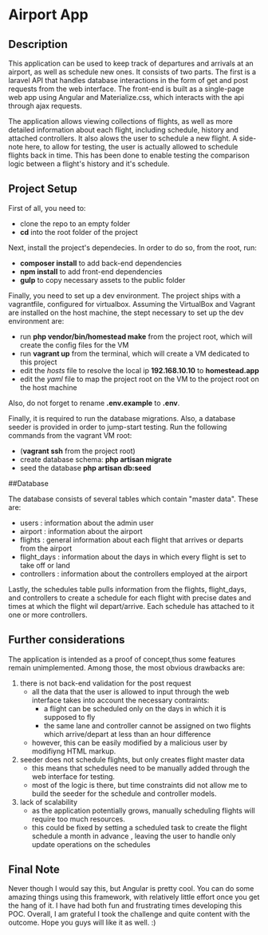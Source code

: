 # Airport App

## Description

This application can be used to keep track of departures and arrivals at an airport, as well as schedule new ones. It consists of two parts. The first is a laravel API that handles database interactions in the form of get and post requests from the web interface. The front-end is built as a single-page web app using Angular and Materialize.css, which interacts with the api through ajax requests.

The application allows viewing collections of flights, as well as more detailed information about each flight, including schedule, history and attached controllers.
It also alows the user to schedule a new flight. A side-note here, to allow for testing, the user is actually allowed to schedule flights back in time. This has been done to enable testing the comparison logic between a flight's history and it's schedule.

## Project Setup

First of all, you need to: 
* clone the repo to an empty folder
* **cd** into the root folder of the project

Next, install the project's dependecies. In order to do so, from the root, run:
* **composer install** to add back-end dependencies
* **npm install** to add front-end dependencies
* **gulp** to copy necessary assets to the public folder

Finally, you need to set up a dev environment. The project ships with a vagrantfile, configured for virtualbox. Assuming the VirtualBox and Vagrant are installed on the host machine, the stept necessary to set up the dev environment are:

* run **php vendor/bin/homestead make** from the project root, which will create the config files for the VM
* run **vagrant up** from the terminal, which will create a VM dedicated to this project
* edit the *hosts* file to resolve the local ip **192.168.10.10** to **homestead.app**
* edit the *yaml* file to map the project root on the VM to the project root on the host machine

Also, do not forget to rename **.env.example** to **.env**.

Finally, it is required to run the database migrations. Also, a database  seeder is provided in order to jump-start testing. Run the following commands from the vagrant VM root:
* (**vagrant ssh** from the project root)
* create database schema: **php artisan migrate** 
* seed the database **php artisan db:seed**

##Database

The database consists of several tables which contain "master data". These are:
* users : information about the admin user
* airport : information about the airport
* flights : general information about each flight that arrives or departs from the airport
* flight_days : information about the days in which every flight is set to take off or land
* controllers : information about the controllers employed at the airport

Lastly, the schedules table pulls information from the flights, flight_days, and controllers to create a schedule for each flight with precise dates and times at which the flight wil depart/arrive. Each schedule has attached to it one or more controllers.

## Further considerations
The application is intended as a proof of concept,thus some features remain unimplemented. Among those, the most obvious drawbacks are:

1. there is not back-end validation for the post request
    * all the data that the user is allowed to input through the web interface takes into account the necessary contraints:
        - a flight can be scheduled only on the days in which it is supposed to fly
        - the same lane and controller cannot be assigned on two flights which arrive/depart at less than an hour difference
    * however, this can be easily modified by a malicious user by modifiyng HTML markup.
2. seeder does not schedule flights, but only creates flight master data
    * this means that schedules need to be manually added through the web interface for testing.
    * most of the logic is there, but time constraints did not allow me to build the seeder for the schedule and controller models.
3. lack of scalability
    * as the application potentially grows, manually scheduling flights will require too much resources.
    * this could be fixed by setting a scheduled task to create the flight schedule a month in advance , leaving the user to handle only update operations on the schedules

## Final Note

Never though I would say this, but Angular is pretty cool. You can do some amazing things using this framework, with relatively little effort once you get the hang of it. I have had both fun and frustrating times developing this POC. Overall, I am grateful I took the challenge and quite content with the outcome. Hope you guys will like it as well. :)